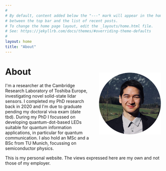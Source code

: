 ```yaml
---
#
# By default, content added below the "---" mark will appear in the home page
# between the top bar and the list of recent posts.
# To change the home page layout, edit the _layouts/home.html file.
# See: https://jekyllrb.com/docs/themes/#overriding-theme-defaults
#
layout: home
title: "About"
---
```

<div class="switch-order">
<div>
<img src="/img/portrait.png" align="right" alt="Portrait photo" style="margin: 20px 0px 20px 30px;width:200px;" />
</div>
<div>
<h1>About</h1>
</div>
</div>
<!-- # About -->
<div>
<p>
I'm a researcher at the Cambridge Research Laboratory of Toshiba Europe, investigating novel solid-state lidar sensors. I completed my PhD research back in 2020 and I'm due to graduate pending my doctoral viva exam (date tbd). During my PhD I focussed on developing quantum-dot-based LEDs suitable for quantum information applications, in particular for quantum communication. I also hold an MSc and a BSc from TU Munich, focussing on semiconductor physics.
</p>
</div>


This is my personal website. The views expressed here are my own and not those of my employer.

<br/>
<br/>
